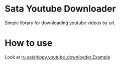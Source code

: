 # Sata Youtube Downloader

Simple library for downloading youtube videos by url.

# How to use

Look at [ru.satahippy.youtube_downloader.Example](src/main/java/ru/satahippy/youtube_downloader/Example.java)